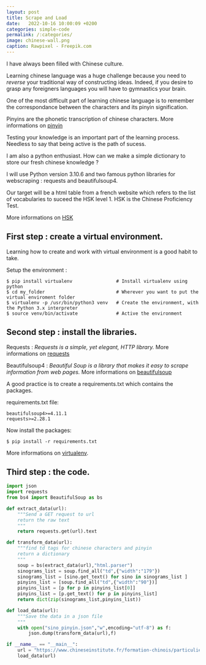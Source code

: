 ```yaml
---
layout: post
title: Scrape and Load
date:   2022-10-16 10:00:09 +0200
categories: simple-code
permalink: /:categories/
image: chinese-wall.png
caption: Rawpixel - Freepik.com 
---
```

I have always been filled with Chinese culture.

Learning chinese language was a huge challenge because you need to *reverse* your traditional way of constructing ideas. Indeed, if you desire to grasp any foreigners languages you will have to gymnastics your brain.

One of the most difficult part of learning chinese language is to remember the correspondance between the characters and its pinyin signification.

Pinyins are the phonetic transcription of chinese characters.
More informations on [pinyin](https://en.wikipedia.org/wiki/Pinyin)

Testing your knowledge is an important part of the learning process. Needless to say that being active is the path of sucess.

I am also a python enthusiast.
How can we make a simple dictionary to store our fresh chinese knowledge ?

I will use Python version 3.10.6 and two famous python libraries for webscraping : requests and beautifulsoup4.

Our target will be a html table from a french website which refers to the list of vocabularies to suceed the HSK level 1. HSK is the Chinese Proficiency Test. 

More informations on [HSK](https://en.wikipedia.org/wiki/Hanyu_Shuiping_Kaoshi)


## First step : create a virtual environment.

Learning how to create and work with virtual environment is a good habit to take. 

Setup the environment :

    $ pip install virtualenv                # Install virtualenv using python 
    $ cd my_folder                          # Wherever you want to put the virtual enviroment folder
    $ virtualenv -p /usr/bin/python3 venv   # Create the environment, with the Python 3.x interpreter
    $ source venv/bin/activate              # Active the environment


## Second step : install the libraries.

Requests : *Requests is a simple, yet elegant, HTTP library.*
More informations on [requests](https://pypi.org/project/requests/)

Beautifulsoup4 : *Beautiful Soup is a library that makes it easy to scrape information from web pages.*
More informations on [beautifulsoup](https://pypi.org/project/beautifulsoup4/)

A good practice is to create a requirements.txt which contains the packages.

requirements.txt file:

    beautifulsoup4>=4.11.1
    requests>=2.28.1


Now install the packages:

    $ pip install -r requirements.txt

More informations on [virtualenv](http://docs.python-guide.org/en/latest/dev/virtualenvs/).


## Third step : the code.

```python
import json
import requests
from bs4 import BeautifulSoup as bs

def extract_data(url):
    """Send a GET request to url
    return the raw text
    """
    return requests.get(url).text

def transform_data(url):
    """find td tags for chinese characters and pinyin
    return a dictionary 
    """
    soup = bs(extract_data(url),"html.parser")
    sinograms_list = soup.find_all("td",{"width":"179"})
    sinograms_list = [sino.get_text() for sino in sinograms_list ]
    pinyins_list = [soup.find_all("td",{"width":"90"})]
    pinyins_list = [p for p in pinyins_list[0]]
    pinyins_list = [p.get_text() for p in pinyins_list]
    return dict(zip(sinograms_list,pinyins_list))

def load_data(url):
    """Save the data in a json file
    """
    with open("sino_pinyin.json","w",encoding="utf-8") as f:
        json.dump(transform_data(url),f)

if __name__ == "__main__":
    url = "https://www.chineseinstitute.fr/formation-chinois/particuliers/cours-de-chinois-adultes/preparation-hsk-bct/hsk-test-de-niveau-de-chinois/hsk-niveau-1/hsk-1-vocabulaire-a-connaitre"
    load_data(url)
```